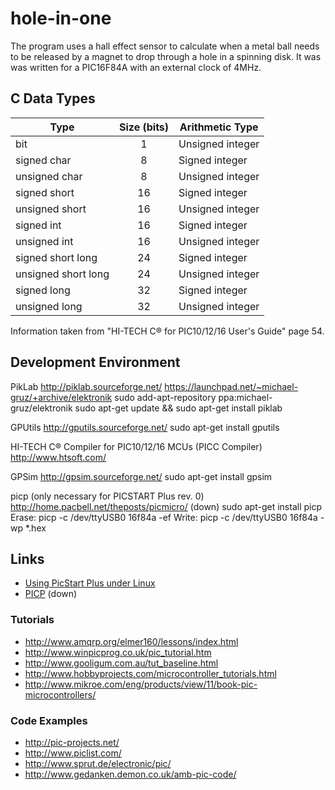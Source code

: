 # hole-in-one

The program uses a hall effect sensor to calculate when a metal ball needs to be released by a magnet to drop through a hole in a spinning disk.
It was was written for a PIC16F84A with an external clock of 4MHz.

## C Data Types

Type                | Size (bits) | Arithmetic Type
--------------------|:-----------:|-----------------
bit                 | 1           | Unsigned integer
signed char         | 8           | Signed integer
unsigned char       | 8           | Unsigned integer
signed short        | 16          | Signed integer
unsigned short      | 16          | Unsigned integer
signed int          | 16          | Signed integer
unsigned int        | 16          | Unsigned integer
signed short long   | 24          | Signed integer
unsigned short long | 24          | Unsigned integer
signed long         | 32          | Signed integer
unsigned long       | 32          | Unsigned integer

Information taken from "HI-TECH C® for PIC10/12/16 User's Guide" page 54.

## Development Environment

PikLab
http://piklab.sourceforge.net/
https://launchpad.net/~michael-gruz/+archive/elektronik
sudo add-apt-repository ppa:michael-gruz/elektronik
sudo apt-get update &&  sudo apt-get install piklab

GPUtils
http://gputils.sourceforge.net/
sudo apt-get install gputils

HI-TECH C® Compiler for PIC10/12/16 MCUs (PICC Compiler)
http://www.htsoft.com/

GPSim
http://gpsim.sourceforge.net/
sudo apt-get install gpsim

picp (only necessary for PICSTART Plus rev. 0)
http://home.pacbell.net/theposts/picmicro/ (down)
sudo apt-get install picp
Erase: picp -c /dev/ttyUSB0 16f84a -ef
Write: picp -c /dev/ttyUSB0 16f84a -wp *.hex

## Links
* [Using PicStart Plus under Linux](http://www.warpedlogic.co.uk/node/9/)
* [PICP](http://home.pacbell.net/theposts/picmicro/PICPmanual.html) (down)
### Tutorials
* http://www.amqrp.org/elmer160/lessons/index.html
* http://www.winpicprog.co.uk/pic_tutorial.htm
* http://www.gooligum.com.au/tut_baseline.html
* http://www.hobbyprojects.com/microcontroller_tutorials.html
* http://www.mikroe.com/eng/products/view/11/book-pic-microcontrollers/
### Code Examples
* http://pic-projects.net/
* http://www.piclist.com/
* http://www.sprut.de/electronic/pic/
* http://www.gedanken.demon.co.uk/amb-pic-code/

